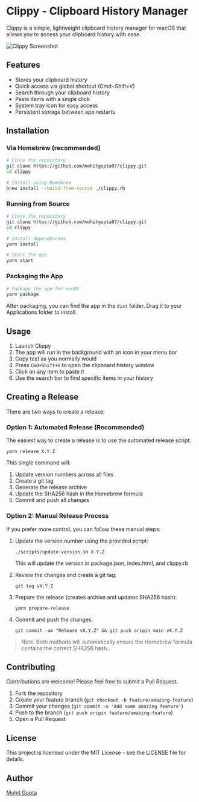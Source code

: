 # Clippy - Clipboard History Manager

Clippy is a simple, lightweight clipboard history manager for macOS that allows you to access your clipboard history with ease.

![Clippy Screenshot](https://via.placeholder.com/800x500/007aff/FFFFFF?text=Clippy+Screenshot)

## Features

- Stores your clipboard history
- Quick access via global shortcut (Cmd+Shift+V)
- Search through your clipboard history
- Paste items with a single click
- System tray icon for easy access
- Persistent storage between app restarts

## Installation

### Via Homebrew (recommended)

```bash
# Clone the repository
git clone https://github.com/mohitgupta07/clippy.git
cd clippy

# Install using Homebrew
brew install --build-from-source ./clippy.rb
```

### Running from Source

```bash
# Clone the repository
git clone https://github.com/mohitgupta07/clippy.git
cd clippy

# Install dependencies
yarn install

# Start the app
yarn start
```

### Packaging the App

```bash
# Package the app for macOS
yarn package
```

After packaging, you can find the app in the `dist` folder. Drag it to your Applications folder to install.

## Usage

1. Launch Clippy
2. The app will run in the background with an icon in your menu bar
3. Copy text as you normally would
4. Press `Cmd+Shift+V` to open the clipboard history window
5. Click on any item to paste it
6. Use the search bar to find specific items in your history

## Creating a Release

There are two ways to create a release:

### Option 1: Automated Release (Recommended)

The easiest way to create a release is to use the automated release script:

```
yarn release X.Y.Z
```

This single command will:
1. Update version numbers across all files
2. Create a git tag
3. Generate the release archive
4. Update the SHA256 hash in the Homebrew formula
5. Commit and push all changes

### Option 2: Manual Release Process

If you prefer more control, you can follow these manual steps:

1. Update the version number using the provided script:
   ```
   ./scripts/update-version.sh X.Y.Z
   ```
   This will update the version in package.json, index.html, and clippy.rb

2. Review the changes and create a git tag:
   ```
   git tag vX.Y.Z
   ```

3. Prepare the release (creates archive and updates SHA256 hash):
   ```
   yarn prepare-release
   ```

4. Commit and push the changes:
   ```
   git commit -am "Release vX.Y.Z" && git push origin main vX.Y.Z
   ```

> Note: Both methods will automatically ensure the Homebrew formula contains the correct SHA256 hash.

## Contributing

Contributions are welcome! Please feel free to submit a Pull Request.

1. Fork the repository
2. Create your feature branch (`git checkout -b feature/amazing-feature`)
3. Commit your changes (`git commit -m 'Add some amazing feature'`)
4. Push to the branch (`git push origin feature/amazing-feature`)
5. Open a Pull Request

## License

This project is licensed under the MIT License - see the LICENSE file for details.

## Author

[Mohit Gupta](https://github.com/mohitgupta07) 